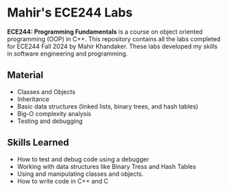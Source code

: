 # Mahir's ECE244 Labs

**ECE244: Programming Fundamentals** is a course on object oriented programming (OOP) in C++.
This repository contains all the labs completed for ECE244 Fall 2024 by Mahir Khandaker. These labs developed my skills in software engineering and programming.


## Material

- Classes and Objects
- Inheritance
- Basic data structures (linked lists, binary trees, and hash tables)
- Big-O complexity analysis
- Testing and debugging

## Skills Learned

- How to test and debug code using a debugger
- Working with data structures like Binary Tress and Hash Tables
- Using and manipulating classes and objects.
- How to write code in C++ and C
